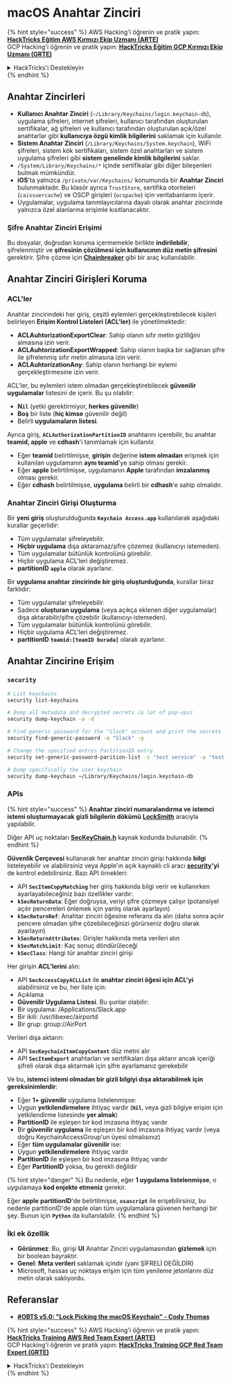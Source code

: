 # macOS Anahtar Zinciri

{% hint style="success" %}
AWS Hacking'i öğrenin ve pratik yapın:<img src="../../.gitbook/assets/arte.png" alt="" data-size="line">[**HackTricks Eğitim AWS Kırmızı Ekip Uzmanı (ARTE)**](https://training.hacktricks.xyz/courses/arte)<img src="../../.gitbook/assets/arte.png" alt="" data-size="line">\
GCP Hacking'i öğrenin ve pratik yapın: <img src="../../.gitbook/assets/grte.png" alt="" data-size="line">[**HackTricks Eğitim GCP Kırmızı Ekip Uzmanı (GRTE)**<img src="../../.gitbook/assets/grte.png" alt="" data-size="line">](https://training.hacktricks.xyz/courses/grte)

<details>

<summary>HackTricks'i Destekleyin</summary>

* [**abonelik planlarını**](https://github.com/sponsors/carlospolop) kontrol edin!
* **Katılın** 💬 [**Discord grubuna**](https://discord.gg/hRep4RUj7f) veya [**telegram grubuna**](https://t.me/peass) veya **bizi** **Twitter'da** 🐦 [**@hacktricks\_live**](https://twitter.com/hacktricks\_live)** takip edin.**
* **Hacking ipuçlarını paylaşın,** [**HackTricks**](https://github.com/carlospolop/hacktricks) ve [**HackTricks Cloud**](https://github.com/carlospolop/hacktricks-cloud) github reposuna PR gönderin.

</details>
{% endhint %}

## Anahtar Zincirleri

* **Kullanıcı Anahtar Zinciri** (`~/Library/Keychains/login.keychain-db`), uygulama şifreleri, internet şifreleri, kullanıcı tarafından oluşturulan sertifikalar, ağ şifreleri ve kullanıcı tarafından oluşturulan açık/özel anahtarlar gibi **kullanıcıya özgü kimlik bilgilerini** saklamak için kullanılır.
* **Sistem Anahtar Zinciri** (`/Library/Keychains/System.keychain`), WiFi şifreleri, sistem kök sertifikaları, sistem özel anahtarları ve sistem uygulama şifreleri gibi **sistem genelinde kimlik bilgilerini** saklar.
* `/System/Library/Keychains/*` içinde sertifikalar gibi diğer bileşenleri bulmak mümkündür.
* **iOS**'ta yalnızca `/private/var/Keychains/` konumunda bir **Anahtar Zinciri** bulunmaktadır. Bu klasör ayrıca `TrustStore`, sertifika otoriteleri (`caissuercache`) ve OSCP girişleri (`ocspache`) için veritabanlarını içerir.
* Uygulamalar, uygulama tanımlayıcılarına dayalı olarak anahtar zincirinde yalnızca özel alanlarına erişimle kısıtlanacaktır.

### Şifre Anahtar Zinciri Erişimi

Bu dosyalar, doğrudan koruma içermemekle birlikte **indirilebilir**, şifrelenmiştir ve **şifresinin çözülmesi için kullanıcının düz metin şifresini** gerektirir. Şifre çözme için [**Chainbreaker**](https://github.com/n0fate/chainbreaker) gibi bir araç kullanılabilir.

## Anahtar Zinciri Girişleri Koruma

### ACL'ler

Anahtar zincirindeki her giriş, çeşitli eylemleri gerçekleştirebilecek kişileri belirleyen **Erişim Kontrol Listeleri (ACL'ler)** ile yönetilmektedir:

* **ACLAuhtorizationExportClear**: Sahip olanın sıfır metin gizliliğini almasına izin verir.
* **ACLAuhtorizationExportWrapped**: Sahip olanın başka bir sağlanan şifre ile şifrelenmiş sıfır metin almasına izin verir.
* **ACLAuhtorizationAny**: Sahip olanın herhangi bir eylemi gerçekleştirmesine izin verir.

ACL'ler, bu eylemleri istem olmadan gerçekleştirebilecek **güvenilir uygulamalar** listesini de içerir. Bu şu olabilir:

* **N`il`** (yetki gerektirmiyor, **herkes güvenilir**)
* **Boş** bir liste (**hiç kimse** güvenilir değil)
* Belirli **uygulamaların** **listesi**.

Ayrıca giriş, **`ACLAuthorizationPartitionID`** anahtarını içerebilir, bu anahtar **teamid, apple** ve **cdhash**'i tanımlamak için kullanılır.

* Eğer **teamid** belirtilmişse, **girişin** değerine **istem olmadan** erişmek için kullanılan uygulamanın **aynı teamid**'ye sahip olması gerekir.
* Eğer **apple** belirtilmişse, uygulamanın **Apple** tarafından **imzalanmış** olması gerekir.
* Eğer **cdhash** belirtilmişse, **uygulama** belirli bir **cdhash**'e sahip olmalıdır.

### Anahtar Zinciri Girişi Oluşturma

Bir **yeni** **giriş** oluşturulduğunda **`Keychain Access.app`** kullanılarak aşağıdaki kurallar geçerlidir:

* Tüm uygulamalar şifreleyebilir.
* **Hiçbir uygulama** dışa aktaramaz/şifre çözemez (kullanıcıyı istemeden).
* Tüm uygulamalar bütünlük kontrolünü görebilir.
* Hiçbir uygulama ACL'leri değiştiremez.
* **partitionID** **`apple`** olarak ayarlanır.

Bir **uygulama anahtar zincirinde bir giriş oluşturduğunda**, kurallar biraz farklıdır:

* Tüm uygulamalar şifreleyebilir.
* Sadece **oluşturan uygulama** (veya açıkça eklenen diğer uygulamalar) dışa aktarabilir/şifre çözebilir (kullanıcıyı istemeden).
* Tüm uygulamalar bütünlük kontrolünü görebilir.
* Hiçbir uygulama ACL'leri değiştiremez.
* **partitionID** **`teamid:[teamID burada]`** olarak ayarlanır.

## Anahtar Zincirine Erişim

### `security`
```bash
# List keychains
security list-keychains

# Dump all metadata and decrypted secrets (a lot of pop-ups)
security dump-keychain -a -d

# Find generic password for the "Slack" account and print the secrets
security find-generic-password -a "Slack" -g

# Change the specified entrys PartitionID entry
security set-generic-password-parition-list -s "test service" -a "test acount" -S

# Dump specifically the user keychain
security dump-keychain ~/Library/Keychains/login.keychain-db
```
### APIs

{% hint style="success" %}
**Anahtar zinciri numaralandırma ve** **istemci istemi oluşturmayacak** **gizli bilgilerin dökümü** [**LockSmith**](https://github.com/its-a-feature/LockSmith) aracıyla yapılabilir.

Diğer API uç noktaları [**SecKeyChain.h**](https://opensource.apple.com/source/libsecurity\_keychain/libsecurity\_keychain-55017/lib/SecKeychain.h.auto.html) kaynak kodunda bulunabilir.
{% endhint %}

**Güvenlik Çerçevesi** kullanarak her anahtar zinciri girişi hakkında **bilgi** listeleyebilir ve alabilirsiniz veya Apple'ın açık kaynaklı cli aracı [**security**](https://opensource.apple.com/source/Security/Security-59306.61.1/SecurityTool/macOS/security.c.auto.html)**'yi** de kontrol edebilirsiniz. Bazı API örnekleri:

* API **`SecItemCopyMatching`** her giriş hakkında bilgi verir ve kullanırken ayarlayabileceğiniz bazı özellikler vardır:
* **`kSecReturnData`**: Eğer doğruysa, veriyi şifre çözmeye çalışır (potansiyel açılır pencereleri önlemek için yanlış olarak ayarlayın)
* **`kSecReturnRef`**: Anahtar zinciri öğesine referans da alın (daha sonra açılır pencere olmadan şifre çözebileceğinizi görürseniz doğru olarak ayarlayın)
* **`kSecReturnAttributes`**: Girişler hakkında meta verileri alın
* **`kSecMatchLimit`**: Kaç sonuç döndürüleceği
* **`kSecClass`**: Hangi tür anahtar zinciri girişi

Her girişin **ACL'lerini** alın:

* API **`SecAccessCopyACLList`** ile **anahtar zinciri öğesi için ACL'yi** alabilirsiniz ve bu, her liste için:
* Açıklama
* **Güvenilir Uygulama Listesi**. Bu şunlar olabilir:
* Bir uygulama: /Applications/Slack.app
* Bir ikili: /usr/libexec/airportd
* Bir grup: group://AirPort

Verileri dışa aktarın:

* API **`SecKeychainItemCopyContent`** düz metni alır
* API **`SecItemExport`** anahtarları ve sertifikaları dışa aktarır ancak içeriği şifreli olarak dışa aktarmak için şifre ayarlamanız gerekebilir

Ve bu, **istemci istemi olmadan bir gizli bilgiyi dışa aktarabilmek için** **gereksinimlerdir**:

* Eğer **1+ güvenilir** uygulama listelenmişse:
* Uygun **yetkilendirmelere** ihtiyaç vardır (**`Nil`**, veya gizli bilgiye erişim için yetkilendirme listesinde **yer almak**)
* **PartitionID** ile eşleşen bir kod imzasına ihtiyaç vardır
* Bir **güvenilir uygulama** ile eşleşen bir kod imzasına ihtiyaç vardır (veya doğru KeychainAccessGroup'un üyesi olmalısınız)
* Eğer **tüm uygulamalar güvenilir** ise:
* Uygun **yetkilendirmelere** ihtiyaç vardır
* **PartitionID** ile eşleşen bir kod imzasına ihtiyaç vardır
* Eğer **PartitionID** yoksa, bu gerekli değildir

{% hint style="danger" %}
Bu nedenle, eğer **1 uygulama listelenmişse**, o uygulamaya **kod enjekte etmeniz** gerekir.

Eğer **apple** **partitionID**'de belirtilmişse, **`osascript`** ile erişebilirsiniz, bu nedenle partitionID'de apple olan tüm uygulamalara güvenen herhangi bir şey. Bunun için **`Python`** da kullanılabilir.
{% endhint %}

### İki ek özellik

* **Görünmez**: Bu, girişi **UI** Anahtar Zinciri uygulamasından **gizlemek** için bir boolean bayraktır.
* **Genel**: **Meta verileri** saklamak içindir (yani ŞİFRELİ DEĞİLDİR)
* Microsoft, hassas uç noktaya erişim için tüm yenileme jetonlarını düz metin olarak saklıyordu.

## Referanslar

* [**#OBTS v5.0: "Lock Picking the macOS Keychain" - Cody Thomas**](https://www.youtube.com/watch?v=jKE1ZW33JpY)

{% hint style="success" %}
AWS Hacking'i öğrenin ve pratik yapın:<img src="../../.gitbook/assets/arte.png" alt="" data-size="line">[**HackTricks Training AWS Red Team Expert (ARTE)**](https://training.hacktricks.xyz/courses/arte)<img src="../../.gitbook/assets/arte.png" alt="" data-size="line">\
GCP Hacking'i öğrenin ve pratik yapın: <img src="../../.gitbook/assets/grte.png" alt="" data-size="line">[**HackTricks Training GCP Red Team Expert (GRTE)**<img src="../../.gitbook/assets/grte.png" alt="" data-size="line">](https://training.hacktricks.xyz/courses/grte)

<details>

<summary>HackTricks'i Destekleyin</summary>

* [**abonelik planlarını**](https://github.com/sponsors/carlospolop) kontrol edin!
* **💬 [**Discord grubuna**](https://discord.gg/hRep4RUj7f) veya [**telegram grubuna**](https://t.me/peass) katılın ya da **Twitter**'da **bizi takip edin** 🐦 [**@hacktricks\_live**](https://twitter.com/hacktricks\_live)**.**
* **Hacking ipuçlarını paylaşmak için** [**HackTricks**](https://github.com/carlospolop/hacktricks) ve [**HackTricks Cloud**](https://github.com/carlospolop/hacktricks-cloud) github reposuna PR gönderin.

</details>
{% endhint %}
